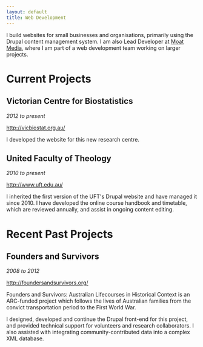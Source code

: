 ```yaml
---
layout: default
title: Web Development
---
```


I build websites for small businesses and organisations, primarily using the
Drupal content management system. I am also Lead Developer at [Moat
Media](http://moatmedia.com.au/), where I am part of a web development team
working on larger projects.

# Current Projects

## Victorian Centre for Biostatistics

_2012 to present_

<http://vicbiostat.org.au/>

I developed the website for this new research centre.

## United Faculty of Theology

_2010 to present_

<http://www.uft.edu.au/>

I inherited the first version of the UFT's Drupal website and have managed it
since 2010. I have developed the online course handbook and timetable, which
are reviewed annually, and assist in ongoing content editing.

# Recent Past Projects

## Founders and Survivors

_2008 to 2012_

<http://foundersandsurvivors.org/>

Founders and Survivors: Australian Lifecourses in Historical Context is an
ARC-funded project which follows the lives of Australian families from the
convict transportation period to the First World War.

I designed, developed and continue the Drupal front-end for this project, and
provided technical support for volunteers and research collaborators. I also
assisted with integrating community-contributed data into a complex XML
database.
